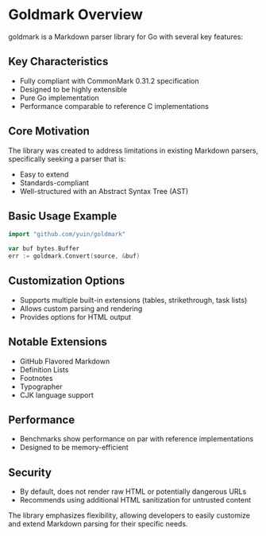 # Goldmark Overview

goldmark is a Markdown parser library for Go with several key features:

## Key Characteristics
- Fully compliant with CommonMark 0.31.2 specification
- Designed to be highly extensible
- Pure Go implementation
- Performance comparable to reference C implementations

## Core Motivation
The library was created to address limitations in existing Markdown parsers, specifically seeking a parser that is:
- Easy to extend
- Standards-compliant
- Well-structured with an Abstract Syntax Tree (AST)

## Basic Usage Example
```go
import "github.com/yuin/goldmark"

var buf bytes.Buffer
err := goldmark.Convert(source, &buf)
```

## Customization Options
- Supports multiple built-in extensions (tables, strikethrough, task lists)
- Allows custom parsing and rendering
- Provides options for HTML output

## Notable Extensions
- GitHub Flavored Markdown
- Definition Lists
- Footnotes
- Typographer
- CJK language support

## Performance
- Benchmarks show performance on par with reference implementations
- Designed to be memory-efficient

## Security
- By default, does not render raw HTML or potentially dangerous URLs
- Recommends using additional HTML sanitization for untrusted content

The library emphasizes flexibility, allowing developers to easily customize and extend Markdown parsing for their specific needs.
